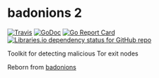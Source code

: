 # badonions 2

[![Travis](https://img.shields.io/travis/com/wille/badonions?label=travis)](https://godoc.org/github.com/wille/badonions)
[![GoDoc](https://godoc.org/github.com/wille/badonions?status.svg)](https://godoc.org/github.com/wille/badonions)
[![Go Report Card](https://goreportcard.com/badge/github.com/wille/badonions)](https://goreportcard.com/report/github.com/wille/badonions)
[![Libraries.io dependency status for GitHub repo](https://img.shields.io/librariesio/github/wille/badonions)](https://github.com/wille/badonions)

Toolkit for detecting malicious Tor exit nodes

Reborn from [badonions](https://github.com/badonions)

